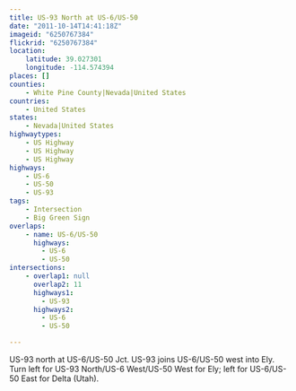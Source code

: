 ```yaml
---
title: US-93 North at US-6/US-50
date: "2011-10-14T14:41:18Z"
imageid: "6250767384"
flickrid: "6250767384"
location:
    latitude: 39.027301
    longitude: -114.574394
places: []
counties:
    - White Pine County|Nevada|United States
countries:
    - United States
states:
    - Nevada|United States
highwaytypes:
    - US Highway
    - US Highway
    - US Highway
highways:
    - US-6
    - US-50
    - US-93
tags:
    - Intersection
    - Big Green Sign
overlaps:
    - name: US-6/US-50
      highways:
        - US-6
        - US-50
intersections:
    - overlap1: null
      overlap2: 11
      highways1:
        - US-93
      highways2:
        - US-6
        - US-50

---
```

US-93 north at US-6/US-50 Jct.  US-93 joins US-6/US-50 west into Ely.  Turn left for US-93 North/US-6 West/US-50 West for Ely; left for US-6/US-50 East for Delta (Utah).